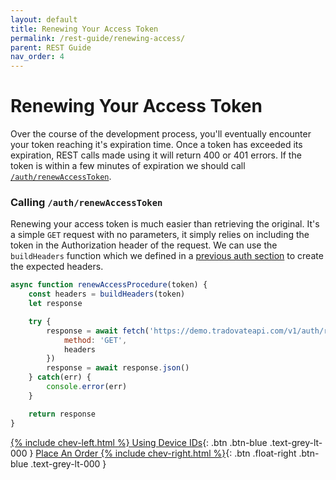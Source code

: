 ```yaml
---
layout: default
title: Renewing Your Access Token
permalink: /rest-guide/renewing-access/
parent: REST Guide
nav_order: 4
---
```

<script>
    window.addEventListener('load', () => {
        const TDV = Symbol.for('tdv-docs');
        window[TDV].defineTryit({
            name: 'RenewAccessToken',
            endpoint: '/auth/renewaccesstoken',
            method: 'GET'
        });
    });
</script>

# Renewing Your Access Token
Over the course of the development process, you'll eventually encounter your token reaching it's expiration time. Once a token has exceeded its expiration, REST calls made using it will return 400 or 401 errors. If the token is within a few minutes of expiration we should call [`/auth/renewAccessToken`]({{site.baseurl}}/all-ops/auth/renewaccesstoken).

### Calling `/auth/renewAccessToken` 
Renewing your access token is much easier than retrieving the original. It's a simple `GET` request with no parameters, it simply relies on including the token in the Authorization header of the request. We can use the `buildHeaders` function which we defined in a [previous auth section]({{site.baseurl}}/rest-guide/construct-headers/#buildheaders-helper-function) to create the expected headers.

```js
async function renewAccessProcedure(token) {
    const headers = buildHeaders(token)
    let response

    try {
        response = await fetch('https://demo.tradovateapi.com/v1/auth/renewAccessToken', {
            method: 'GET',
            headers 
        })
        response = await response.json()
    } catch(err) {
        console.error(err)
    }

    return response
}
```

[{% include chev-left.html %} Using Device IDs]({{site.baseurl}}/rest-guide/device-id){: .btn .btn-blue .text-grey-lt-000 }
[Place An Order {% include chev-right.html %}]({{site.baseurl}}/rest-guide/place-an-order){: .btn .float-right .btn-blue .text-grey-lt-000 }